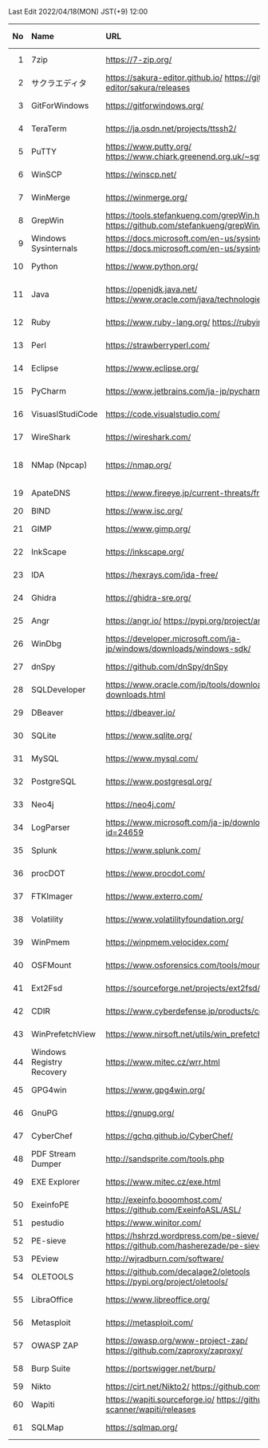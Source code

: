 Last Edit 2022/04/18(MON) JST(+9) 12:00

|No|Name|URL|Latest Version|Release Date|
|--:|:--|:--|:--|:--|
|  1|7zip| https://7-zip.org/ | 21.07 | 2021-12-26 |
|  2|サクラエディタ| https://sakura-editor.github.io/ https://github.com/sakura-editor/sakura/releases | 2.4.1 | 2020-05-30 |
|  3|GitForWindows| https://gitforwindows.org/ | 2.35.3 | 2022-04-15 |
|  4|TeraTerm | https://ja.osdn.net/projects/ttssh2/ | 4.106 | 2021-06-05 |
|  5|PuTTY | https://www.putty.org/  https://www.chiark.greenend.org.uk/~sgtatham/putty/latest.html | 0.76 | 2021-07-17 |
|  6|WinSCP | https://winscp.net/ | 5.19.6 | 2022-02-22 |
|  7|WinMerge| https://winmerge.org/ | 2.16.18 | 2022-01-27 |
|  8|GrepWin| https://tools.stefankueng.com/grepWin.html  https://github.com/stefankueng/grepWin/releases | 2.0.10 | 2022-02-19 |
|  9|Windows Sysinternals| https://docs.microsoft.com/en-us/sysinternals/  https://docs.microsoft.com/en-us/sysinternals/downloads/ | - | 2022-02-16 |
| 10|Python| https://www.python.org/ | 3.9.12 3.10.4 | 2022-03-24 |
| 11|Java| https://openjdk.java.net/  https://www.oracle.com/java/technologies/downloads/ | 17.0.2 18 | 2022-01-18 2022-03-22 |
| 12|Ruby| https://www.ruby-lang.org/  https://rubyinstaller.org/ |3.1.1 | 2022-02-18 |
| 13|Perl| https://strawberryperl.com/ | 5.32.1.1 | 2021-01-24|
| 14|Eclipse| https://www.eclipse.org/ | 2022-03 | 2022-03-16 |
| 15|PyCharm| https://www.jetbrains.com/ja-jp/pycharm/ | 2021.3.3 | 2022-03-17 |
| 16|VisuaslStudiCode| https://code.visualstudio.com/ | 1.66 | 2022-03-31 |
| 17|WireShark| https://wireshark.com/ | 3.6.3 | 2022-03-23 |
| 18|NMap (Npcap)| https://nmap.org/ | 7.92 1.60 | 2021-08-07 2021-12-06 |
| 19|ApateDNS| https://www.fireeye.jp/current-threats/freeware/apatedns.html | 1.0 | 2011-09-29 |
| 20|BIND| https://www.isc.org/ | 9.16.27 | 2022-03 |
| 21|GIMP| https://www.gimp.org/ | 2.10.30 | 2021-12-21 |
| 22|InkScape| https://inkscape.org/ | 1.1.2 | 2022-02-05 |
| 23|IDA| https://hexrays.com/ida-free/ | 7.7 | 2021-12-24 |
| 24|Ghidra| https://ghidra-sre.org/ | 10.1.2 | 2022-01-25 |
| 25|Angr| https://angr.io/ https://pypi.org/project/angr/ | 9.1.12332 | 2022-03-16 |
| 26|WinDbg| https://developer.microsoft.com/ja-jp/windows/downloads/windows-sdk/ | Windows11SDK(10.0.22000) | 2021-10-04 |
| 27|dnSpy| https://github.com/dnSpy/dnSpy | 6.1.8 | 2020-12-08 |
| 28|SQLDeveloper| https://www.oracle.com/jp/tools/downloads/sqldev-downloads.html | 21.2.1.204.1703 | 2021-08-11 |
| 29|DBeaver| https://dbeaver.io/ | 22.0.2 | 2022-04-04 |
| 30|SQLite| https://www.sqlite.org/ | 3.38.2 | 2022-03-26 |
| 31|MySQL| https://www.mysql.com/ | 8.0.28 | 2022-01-18 |
| 32|PostgreSQL| https://www.postgresql.org/ | 14.2 | 2022-02-10 |
| 33|Neo4j| https://neo4j.com/ | 1.4.13 | 2022-03-24 |
| 34|LogParser| https://www.microsoft.com/ja-jp/download/details.aspx?id=24659 | 2.2 | 2021-02-03 |
| 35|Splunk| https://www.splunk.com/ | 8.2.5 | 2022-02-16 |
| 36|procDOT| https://www.procdot.com/ | 1.22 | 2018-08-28 |
| 37|FTKImager| https://www.exterro.com/ | 4.7.1| 2022-01-21 |
| 38|Volatility| https://www.volatilityfoundation.org/ | 2.6 3v1.0.0| 2016-12- 2020-02- |
| 39|WinPmem| https://winpmem.velocidex.com/ | 4.0 RC2 | 2020-10-12 |
| 40|OSFMount| https://www.osforensics.com/tools/mount-disk-images.html | 3.1.1000 | 2021-03-05 |
| 41|Ext2Fsd| https://sourceforge.net/projects/ext2fsd/files/ | 0.69 | 2016-07-15 |
| 42|CDIR| https://www.cyberdefense.jp/products/cdir.html | 1.3.5 | 2020-10-05 |
| 43|WinPrefetchView| https://www.nirsoft.net/utils/win_prefetch_view.html | 1.37 | 2021-10-27 |
| 44|Windows Registry Recovery| https://www.mitec.cz/wrr.html | 3.1.0 | 2021-02-16 |
| 45|GPG4win| https://www.gpg4win.org/ | 4.0.0 | 2021-12-21 |
| 46|GnuPG| https://gnupg.org/ | 2.3.4 | 2021-12-20 |
| 47|CyberChef| https://gchq.github.io/CyberChef/ | 9.37.0 | 2022-03-29 |
| 48|PDF Stream Dumper| http://sandsprite.com/tools.php | 0.9.624 | 2010-07-21 |
| 49|EXE Explorer| https://www.mitec.cz/exe.html | 3.5.1 | 2022-01-17 |
| 50|ExeinfoPE| http://exeinfo.booomhost.com/ https://github.com/ExeinfoASL/ASL/ | 0.0.6.7 | 2021-10-12 |
| 51|pestudio| https://www.winitor.com/ | 9.32 | 2022/04/09 |
| 52|PE-sieve| https://hshrzd.wordpress.com/pe-sieve/ https://github.com/hasherezade/pe-sieve/releases | 0.3.4 | 2022-02-11 |
| 53|PEview| http://wjradburn.com/software/ | 0.9.9 | 2011/05/09 |
| 54|OLETOOLS| https://github.com/decalage2/oletools https://pypi.org/project/oletools/ | 0.60 | 2021-06-02 |
| 55|LibraOffice| https://www.libreoffice.org/ | 7.3.2 | 2022-03-31 |
| 56|Metasploit| https://metasploit.com/ | 6.1.38+20220413153151 | 2022-04-13 |
| 57|OWASP ZAP| https://owasp.org/www-project-zap/ https://github.com/zaproxy/zaproxy/ | 2.11.1 | 2021-12-11 |
| 58|Burp Suite| https://portswigger.net/burp/ | 2022.2.4 | 2022-03-17 |
| 59|Nikto| https://cirt.net/Nikto2/ https://github.com/sullo/nikto/ | - | - |
| 60|Wapiti| https://wapiti.sourceforge.io/ https://github.com/wapiti-scanner/wapiti/releases | 3.1.1 | 2022-02-23 |
| 61|SQLMap| https://sqlmap.org/ | 1.6.4 | 2022-04-05 |
